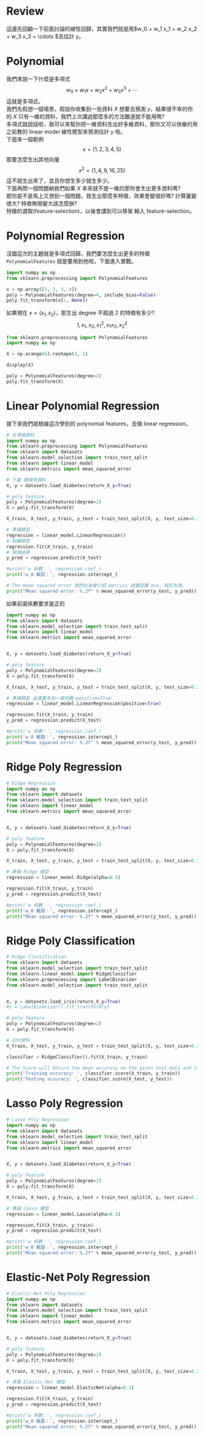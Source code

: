 # Review
這邊先回顧一下前面討論的線性回歸，其實我們就是用$w_0 + w_1 x_1 + w_2 x_2 + w_3 x_3 + \cdots $去估計 $y$。

# Polynomial
我們來說一下什麼是多項式
$$
w_0 + w_1 x + w_2 x^2 + w_3 x^3 + \cdots
$$
這就是多項式。 <br>
我們先假想一個場景，假設你收集到一些資料 $X$ 想要去預測 $y$，結果很不幸的你的 $X$ 只有一維的資料，我們上次講過那麼多的方法難道就不能用嗎? <br>
多項式就說話啦，我可以來幫你把一維資料生出好多維資料，那你又可以快樂的用之前教的 linear model 線性模型來預測估計 $y$ 啦。 <br>
下面來一個範例 
$$
x = (1,2,3,4,5)
$$
那要怎麼生出其他向量
$$
x^2 = (1,4,9,16,25)
$$
這不就生出來了，並且你想生多少就生多少。 <br>
下面再問一個問題納我們如果 $X$ 本來就不是一維的那你會生出更多資料嗎? <br>
那你是不是馬上又想到一個問題，我生出那麼多特徵，效果會變很好嗎? 計算量變很大? 特徵無限變大該怎麼辦? <br>
特徵的選取(feature-selection)，以後會講到可以移駕 輸入 feature-selection。


# Polynomial Regression

沒錯這次的主題就是多項式回歸，我們要怎麼生出更多的特徵 ``PolynomialFeatures`` 就是要用到他啦，下面進入實戰。


```python
import numpy as np
from sklearn.preprocessing import PolynomialFeatures

x = np.array([1, 2, 3, 4])
poly = PolynomialFeatures(degree=4, include_bias=False)
poly.fit_transform(x[:, None])
```


如果現在 $x=(x_1, x_2)$，那生出 degree 不超過 $2$ 的特徵有多少?
$$
1, x_1, x_2, x_1^2, x_1x_2, x_2^2
$$


```python
from sklearn.preprocessing import PolynomialFeatures
import numpy as np

X = np.arange(6).reshape(3, 2)

display(X)

poly = PolynomialFeatures(degree=2)
poly.fit_transform(X)
```

# Linear Polynomial Regression 

接下來我們就根據這次學到的 polynomial features，去做 linear regression。



```python
# 先準備資料
import numpy as np
from sklearn.preprocessing import PolynomialFeatures
from sklearn import datasets
from sklearn.model_selection import train_test_split
from sklearn import linear_model
from sklearn.metrics import mean_squared_error

# 下載 糖尿病資料
X, y = datasets.load_diabetes(return_X_y=True)

# poly feature
poly = PolynomialFeatures(degree=2)
X = poly.fit_transform(X)

X_train, X_test, y_train, y_test = train_test_split(X, y, test_size=0.2, random_state=87)

# 準備模型
regression = linear_model.LinearRegression()
# 訓練模型
regression.fit(X_train, y_train)
# 預測結果
y_pred = regression.predict(X_test)

#print('w 係數：', regression.coef_)
print('w_0 截距：', regression.intercept_)

# The mean squared error 我們以後會介紹 metrics 就會認識 mse，現在先用。
print("Mean squared error: %.2f" % mean_squared_error(y_test, y_pred))
```

如果前面係數要求是正的



```python
import numpy as np
from sklearn import datasets
from sklearn.model_selection import train_test_split
from sklearn import linear_model
from sklearn.metrics import mean_squared_error


X, y = datasets.load_diabetes(return_X_y=True)

# poly feature
poly = PolynomialFeatures(degree=2)
X = poly.fit_transform(X)

X_train, X_test, y_train, y_test = train_test_split(X, y, test_size=0.2, random_state=87)

# 準備模型 這邊要多加一個參數 positive=True
regression = linear_model.LinearRegression(positive=True)

regression.fit(X_train, y_train)
y_pred = regression.predict(X_test)

#print('w 係數：', regression.coef_)
print('w_0 截距：', regression.intercept_)
print("Mean squared error: %.2f" % mean_squared_error(y_test, y_pred))
```


# Ridge Poly Regression


```python
# Ridge Regression
import numpy as np
from sklearn import datasets
from sklearn.model_selection import train_test_split
from sklearn import linear_model
from sklearn.metrics import mean_squared_error


X, y = datasets.load_diabetes(return_X_y=True)

# poly feature
poly = PolynomialFeatures(degree=2)
X = poly.fit_transform(X)

X_train, X_test, y_train, y_test = train_test_split(X, y, test_size=0.2, random_state=87)

# 準備 Ridge 模型 
regression = linear_model.Ridge(alpha=0.5)

regression.fit(X_train, y_train)
y_pred = regression.predict(X_test)

#print('w 係數：', regression.coef_)
print('w_0 截距：', regression.intercept_)
print("Mean squared error: %.2f" % mean_squared_error(y_test, y_pred))
```


# Ridge Poly Classification


```python
# Ridge Classification
from sklearn import datasets
from sklearn.model_selection import train_test_split
from sklearn.linear_model import RidgeClassifier
from sklearn.preprocessing import LabelBinarizer
from sklearn.model_selection import train_test_split


X, y = datasets.load_iris(return_X_y=True)
#y = LabelBinarizer().fit_transform(y)

# poly feature
poly = PolynomialFeatures(degree=2)
X = poly.fit_transform(X)

# 切分資料
X_train, X_test, y_train, y_test = train_test_split(X, y, test_size=0.2, random_state=87) 

classifier = RidgeClassifier().fit(X_train, y_train)

# The Score will Return the mean accuracy on the given test data and labels.
print('Training accuracy: ', classifier.score(X_train, y_train))
print('Testing accuracy: ', classifier.score(X_test, y_test))
```

# Lasso Poly Regression


```python
# Lasso Poly Regression
import numpy as np
from sklearn import datasets
from sklearn.model_selection import train_test_split
from sklearn import linear_model
from sklearn.metrics import mean_squared_error


X, y = datasets.load_diabetes(return_X_y=True)

# poly feature
poly = PolynomialFeatures(degree=2)
X = poly.fit_transform(X)

X_train, X_test, y_train, y_test = train_test_split(X, y, test_size=0.2, random_state=87)

# 準備 Lasso 模型
regression = linear_model.Lasso(alpha=0.1)

regression.fit(X_train, y_train)
y_pred = regression.predict(X_test)

#print('w 係數：', regression.coef_)
print('w_0 截距：', regression.intercept_)
print("Mean squared error: %.2f" % mean_squared_error(y_test, y_pred))
```

# Elastic-Net Poly Regression


```python
# Elastic-Net Poly Regression
import numpy as np
from sklearn import datasets
from sklearn.model_selection import train_test_split
from sklearn import linear_model
from sklearn.metrics import mean_squared_error


X, y = datasets.load_diabetes(return_X_y=True)

# poly feature
poly = PolynomialFeatures(degree=2)
X = poly.fit_transform(X)

X_train, X_test, y_train, y_test = train_test_split(X, y, test_size=0.2, random_state=87)

# 準備 Elastic-Net 模型
regression = linear_model.ElasticNet(alpha=0.1)

regression.fit(X_train, y_train)
y_pred = regression.predict(X_test)

#print('w 係數：', regression.coef_)
print('w_0 截距：', regression.intercept_)
print("Mean squared error: %.2f" % mean_squared_error(y_test, y_pred))
```








